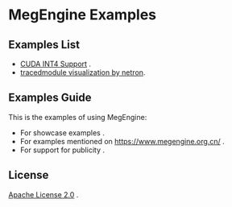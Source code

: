 # MegEngine Examples

## Examples List
* [CUDA INT4 Support](https://github.com/MegEngine/examples/tree/main/int4_resnet50_test) .
* [tracedmodule visualization by netron](https://github.com/MegEngine/examples/tree/main/netron_tracedmodule).


## Examples Guide
This is the examples of using MegEngine:
* For showcase examples .
* For examples mentioned on https://www.megengine.org.cn/ .
* For support for publicity .

## License
[Apache License 2.0](https://github.com/MegEngine/examples/blob/main/LICENSE) .
